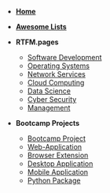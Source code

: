 - [**Home**](/)

- [**Awesome Lists**](/awesome_lists/index.md)

- **RTFM.pages**
  - [Software Development](https://dev.rtfm.page ":target=_blank")
  - [Operating Systems](https://ops.rtfm.page ":target=_blank")
  - [Network Services](https://net.rtfm.page ":target=_blank")
  - [Cloud Computing](https://cloud.rtfm.page ":target=_blank")
  - [Data Science](https://data.rtfm.page ":target=_blank")
  - [Cyber Security](https://sec.rtfm.page ":target=_blank")
  - [Management](https://mgmt.rtfm.page ":target=_blank")

- **Bootcamp Projects**
  - [Bootcamp Project](https://bootcamp-project.com ":target=_blank")
  - [Web-Application](https://web-application.rtfm.page ":target=_blank")
  - [Browser Extension](https://browser-extension.rtfm.page ":target=_blank")
  - [Desktop Application](https://native-desktop.rtfm.page ":target=_blank")
  - [Mobile Application](https://native-mobile.rtfm.page ":target=_blank")
  - [Python Package](https://howto-python-package.rtfm.page ":target=_blank")
